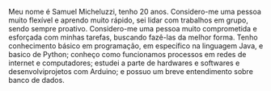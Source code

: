 
 Meu nome é Samuel Micheluzzi, tenho 20 anos.
 Considero-me uma pessoa muito flexível e aprendo muito rápido, sei lidar com trabalhos em grupo, sendo sempre proativo. Considero-me uma pessoa muito comprometida e esforçada com minhas tarefas, buscando fazê-las da melhor forma.
 Tenho conhecimento básico em programação, em específico na linguagem Java, e basico de Python; conheço como funcionamos processos em redes de internet e computadores; estudei a parte de hardwares e softwares e desenvolviprojetos com Arduino; e possuo um breve entendimento
 sobre banco de dados.

<!---
SAMUELMICHELUZZI/SAMUELMICHELUZZI is a ✨ special ✨ repository because its `README.md` (this file) appears on your GitHub profile.
You can click the Preview link to take a look at your changes.
--->
